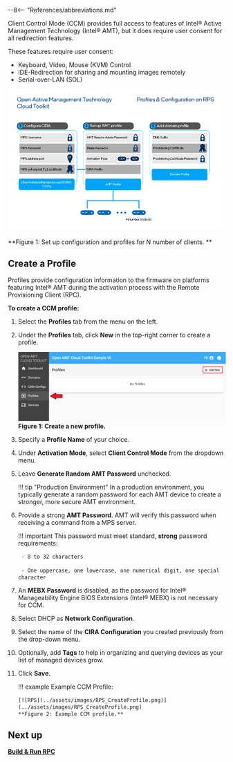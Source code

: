 --8<-- "References/abbreviations.md"

Client Control Mode (CCM) provides full access to features of Intel® Active Management Technology (Intel® AMT), but it does require user consent for all redirection features.

These features require user consent:

- Keyboard, Video, Mouse (KVM) Control
- IDE-Redirection for sharing and mounting images remotely
- Serial-over-LAN (SOL)

![assets/images/Profiles.png](../assets/images/Profiles.png)

**Figure 1: Set up configuration and profiles for N number of clients. **

## Create a Profile

Profiles provide configuration information to the firmware on platforms featuring Intel® AMT during the activation process with the Remote Provisioning Client (RPC).

**To create a CCM profile:**

1. Select the **Profiles** tab from the menu on the left.

2. Under the **Profiles** tab, click **New** in the top-right corner to create a profile.

    [![RPS](../assets/images/RPS_NewProfile.png)](../assets/images/RPS_NewProfile.png)
    **Figure 1: Create a new profile.**

3. Specify a **Profile Name** of your choice.

4. Under **Activation Mode**, select **Client Control Mode** from the dropdown menu.

5. Leave **Generate Random AMT Password** unchecked.
   
    !!! tip "Production Environment"
        In a production environment, you typically generate a random password for each AMT device to create a stronger, more secure AMT environment.

6. Provide a strong **AMT Password**. AMT will verify this password when receiving a command from a MPS server.

    !!! important
        This password must meet standard, **strong** password requirements:

        - 8 to 32 characters

        - One uppercase, one lowercase, one numerical digit, one special character
   
7. An **MEBX Password** is disabled, as the password for Intel® Manageability Engine BIOS Extensions (Intel® MEBX) is not necessary for CCM.

8. Select DHCP as **Network Configuration**.

9. Select the name of the **CIRA Configuration** you created previously from the drop-down menu.

10. Optionally, add **Tags** to help in organizing and querying devices as your list of managed devices grow.

11. Click **Save.**

    !!! example
        Example CCM Profile:

        [![RPS](../assets/images/RPS_CreateProfile.png)](../assets/images/RPS_CreateProfile.png)
        **Figure 2: Example CCM profile.**

## Next up
**[Build & Run RPC](buildRPC.md)**

